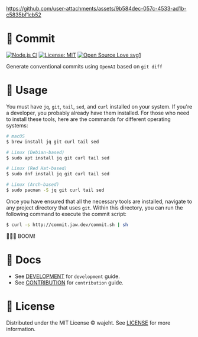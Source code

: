

https://github.com/user-attachments/assets/9b584dec-057c-4533-ad1b-c5835bf1cb52





# 🤖 Commit

[![Node.js CI](https://github.com/wajeht/commit/actions/workflows/ci.yml/badge.svg?branch=node)](https://github.com/wajeht/commit/actions/workflows/ci.yml) [![License: MIT](https://img.shields.io/badge/License-MIT-blue.svg)](https://github.com/wajeht/commit/blob/main/LICENSE) [![Open Source Love svg1](https://badges.frapsoft.com/os/v1/open-source.svg?v=103)](https://github.com/wajeht/commit)

Generate conventional commits using `OpenAI` based on `git diff`

# 📖 Usage

You must have `jq`, `git`, `tail`, `sed`, and `curl` installed on your system. If you're a developer, you probably already have them installed.
For those who need to install these tools, here are the commands for different operating systems:

```bash
# macOS
$ brew install jq git curl tail sed

# Linux (Debian-based)
$ sudo apt install jq git curl tail sed

# Linux (Red Hat-based)
$ sudo dnf install jq git curl tail sed

# Linux (Arch-based)
$ sudo pacman -S jq git curl tail sed
```

Once you have ensured that all the necessary tools are installed, navigate to any project directory that uses `git`. Within this directory, you can run the following command to execute the commit script:

```bash
$ curl -s http://commit.jaw.dev/commit.sh | sh
```

💋🎤👋 BOOM!

# 📑 Docs

- See [DEVELOPMENT](./docs/development.md) for `development` guide.
- See [CONTRIBUTION](./docs/contribution.md) for `contribution` guide.

# 📜 License

Distributed under the MIT License © wajeht. See [LICENSE](./LICENSE) for more information.

